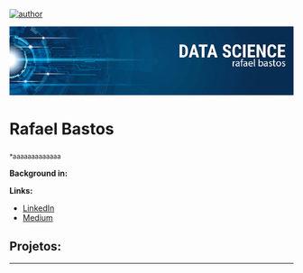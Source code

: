 [![author](https://img.shields.io/badge/author-rrbastos-orange)](https://www.linkedin.com/in/rrbastos/) 

<p align="center">
  <img src="github_cover.png" >
</p>

# Rafael Bastos
<sub>*aaaaaaaaaaaaa</sub>



**Background in:**

**Links:**
* [LinkedIn](https://www.linkedin.com/in)
* [Medium](https://www.medium.com)


## Projetos:


---




